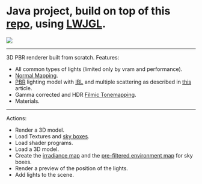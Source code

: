 # Java project, build on top of this [repo](https://github.com/meemknight/javaGameSetup), using [LWJGL](https://www.lwjgl.org).


![](https://github.com/meemknight/photos/blob/master/java.jpg)

---

3D PBR renderer built from scratch.
Features:

- All common types of lights (limited only by vram and performance).
- [Normal Mapping](https://en.wikipedia.org/wiki/Normal_mapping).
- [PBR](https://learnopengl.com/PBR/Theory) lighting model with [IBL](https://learnopengl.com/PBR/IBL/Diffuse-irradiance) and multiple scattering as described in [this](https://jcgt.org/published/0008/01/03/) article.
- Gamma corrected and HDR [Filmic Tonemapping](//https://github.com/TheRealMJP/BakingLab/blob/master/BakingLab/ACES.hlsl).
- Materials.

---

Actions: 

- Render a 3D model.
- Load Textures and [sky boxes](https://en.wikipedia.org/wiki/Skybox_(video_games)). 
- Load shader programs.
- Load a 3D model.
- Create the [irradiance map](https://learnopengl.com/PBR/IBL/Diffuse-irradiance) and the [pre-filtered environment map](https://learnopengl.com/PBR/IBL/Specular-IBL) for sky boxes.
- Render a preview of the position of the lights.
- Add lights to the scene.
